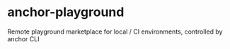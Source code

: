 # anchor-playground
Remote playground marketplace for local / CI environments, controlled by anchor CLI


